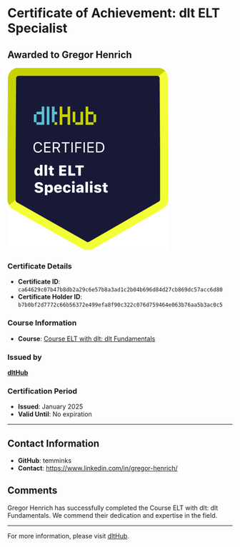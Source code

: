 
# Certificate of Achievement: dlt ELT Specialist

## Awarded to **Gregor Henrich**

![Course Image](../badges/dlt_ELT_specialist.png)

### Certificate Details
- **Certificate ID**: `ca64629c07b47b8db2a29c6e57b8a3ad1c2b04b696d84d27cb869dc57acc6d80`
- **Certificate Holder ID**: `b7b0bf2d7772c66b56372e499efa8f90c322c076d759464e063b76aa5b3ac0c5`

### Course Information
- **Course**: [Course ELT with dlt: dlt Fundamentals](https://github.com/dlt-hub/dlthub-education/tree/main/courses/dlt_fundamentals_dec_2024)

### Issued by
[**dltHub**](https://dlthub.com/) 

### Certification Period
- **Issued**: January 2025
- **Valid Until**: No expiration

---

## Contact Information
- **GitHub**: temminks
- **Contact**: https://www.linkedin.com/in/gregor-henrich/

## Comments
Gregor Henrich has successfully completed the Course ELT with dlt: dlt Fundamentals. We commend their dedication and expertise in the field.

---

For more information, please visit [dltHub](https://dlthub.com/).
    